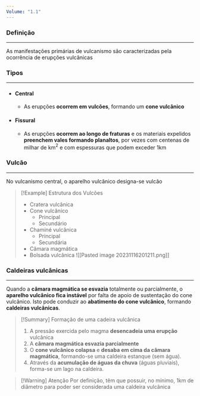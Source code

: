 ```yaml
---
Volume: "1.1"
---
```

### Definição
---
As manifestações primárias de vulcanismo são caracterizadas pela ocorrência de erupções vulcânicas

### Tipos
---
- #### Central
	- As erupções **ocorrem em vulcões**, formando um **cone vulcânico**
- #### Fissural
	- As erupções **ocorrem ao longo de fraturas** e os materiais expelidos **preenchem vales formando planaltos**, por vezes com centenas de milhar de km$^2$ e com espessuras que podem exceder 1km
### Vulcão
---
No vulcanismo central, o aparelho vulcânico designa-se vulcão

>[!Example] Estrutura dos Vulcões
>- Cratera vulcânica
>- Cone vulcânico
>	- Principal
>	- Secundário
>- Chaminé vulcânica
>	- Principal
>	- Secundária
>- Câmara magmática
>- Bolsada vulcânica
>![[Pasted image 20231116201211.png]]

### Caldeiras vulcânicas
---
Quando a **câmara magmática se esvazia** totalmente ou parcialmente, o **aparelho vulcânico fica instável** por falta de apoio de sustentação do cone vulcânico. Isto pode conduzir ao **abatimento do cone vulcânico**, formando **caldeiras vulcânicas**.

>[!Summary] Formação de uma cadeira vulcânica
>1. A pressão exercida pelo magma **desencadeia uma erupção** vulcânica
>2. A **câmara magmática esvazia parcialmente**
>3. O **cone vulcânico colapsa** e **desaba em cima da câmara magmática**, formando-se uma caldeira estanque (sem água).
>4. Através da **acumulação de águas da chuva** (águas pluviais), forma-se um lago na caldeira.

>[!Warning] Atenção
>Por definição, têm que possuir, no mínimo, 1km de diâmetro para poder ser considerada uma caldeira vulcânica